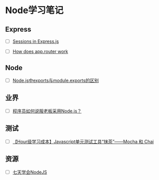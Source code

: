 # Node学习笔记



## Express

- [ ] [Sessions in Express.js](http://expressjs-book.com/forums/topic/express-js-sessions-a-detailed-tutorial/)
- [ ] [How does app.router work](http://stackoverflow.com/questions/12695591/node-js-express-js-how-does-app-router-work)


## Node

- [ ] [Node.js中exports与module.exports的区别](http://weizhifeng.net/node-js-exports-vs-module-exports.html)




## 业界

- [ ] [程序员如何说服老板采用Node.js？](http://www.csdn.net/article/2012-05-03/2805296)



## 测试

- [ ] [【Hour级学习成本】Javascript单元测试工具“抹茶”——Mocha 和 Chai](http://www.alloyteam.com/2013/12/hour-class-learning-costs-javascript-unit-testing-tool-matcha-mocha-and-chai/)


## 资源

- [ ] [七天学会NodeJS](http://nqdeng.github.io/7-days-nodejs/#1)
